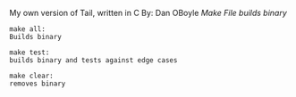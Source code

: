 My own version of Tail, written in C
By: Dan OBoyle
*Make File builds binary*
	
	make all:
	Builds binary
	
	make test:
	builds binary and tests against edge cases

	make clear:
	removes binary
